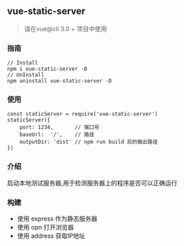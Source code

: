 ## vue-static-server
>请在vue@cli 3.0 + 项目中使用
### 指南
```
// Install
npm i vue-static-server -D
// UnInstall
npm uninstall vue-static-server -D
```
### 使用
```
const staticServer = require('vue-static-server')
staticServer({
    port: 1234,       // 端口号
    baseUrl:  '/',    // 路径
    outputDir: 'dist' // npm run build 后的输出路径
})
```
### 介绍
启动本地测试服务器,用于检测服务器上的程序是否可以正确运行
### 构建
* 使用 express 作为静态服务器
* 使用 opn 打开浏览器
* 使用 address 获取IP地址

